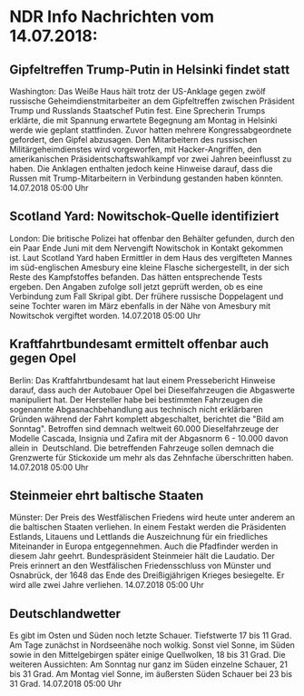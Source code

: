 # NDR Info Nachrichten vom 14.07.2018:


## Gipfeltreffen Trump-Putin in Helsinki findet statt
Washington: Das Weiße Haus hält trotz der US-Anklage gegen zwölf russische Geheimdienstmitarbeiter an dem Gipfeltreffen zwischen Präsident Trump und Russlands Staatschef Putin fest. Eine Sprecherin Trumps erklärte, die mit Spannung erwartete Begegnung am Montag in Helsinki werde wie geplant stattfinden. Zuvor hatten mehrere Kongressabgeordnete gefordert, den Gipfel abzusagen. Den Mitarbeitern des russischen Militärgeheimdienstes wird vorgeworfen, mit Hacker-Angriffen, den amerikanischen Präsidentschaftswahlkampf vor zwei Jahren beeinflusst zu haben. Die Anklagen enthalten jedoch keine Hinweise darauf, dass die Russen mit Trump-Mitarbeitern in Verbindung gestanden haben könnten. 14.07.2018 05:00 Uhr 

## Scotland Yard: Nowitschok-Quelle identifiziert
London: Die britische Polizei hat offenbar den Behälter gefunden, durch den ein Paar Ende Juni mit dem Nervengift Nowitschok in Kontakt gekommen ist. Laut Scotland Yard haben Ermittler in dem Haus des vergifteten Mannes im süd-englischen Amesbury eine kleine Flasche sichergestellt, in der sich Reste des Kampfstoffes befanden. Das hätten entsprechende Tests ergeben. Den Angaben zufolge soll jetzt geprüft werden, ob es eine Verbindung zum Fall Skripal gibt. Der frühere russische Doppelagent und seine Tochter waren im März ebenfalls in der Nähe von Amesbury mit Nowitschok vergiftet worden. 14.07.2018 05:00 Uhr 

## Kraftfahrtbundesamt ermittelt offenbar auch gegen Opel
Berlin: Das Kraftfahrtbundesamt hat laut einem Pressebericht Hinweise darauf, dass auch der Autobauer Opel bei Dieselfahrzeugen die Abgaswerte manipuliert hat. Der Hersteller habe bei bestimmten Fahrzeugen die sogenannte Abgasnachbehandlung aus technisch nicht erklärbaren Gründen während der Fahrt komplett abgeschaltet, berichtet die "Bild am Sonntag". Betroffen sind demnach weltweit 60.000 Dieselfahrzeuge der Modelle Cascada, Insignia und Zafira mit der Abgasnorm 6 - 10.000 davon allein in  Deutschland. Die betreffenden Fahrzeuge sollen demnach die Grenzwerte für Stickoxide um mehr als das Zehnfache überschritten haben. 14.07.2018 05:00 Uhr 

## Steinmeier ehrt baltische Staaten
Münster: Der Preis des Westfälischen Friedens wird heute unter anderem an die baltischen Staaten verliehen. In einem Festakt werden die Präsidenten Estlands, Litauens und Lettlands die Auszeichnung für ein friedliches Miteinander in Europa entgegennehmen. Auch die Pfadfinder werden in diesem Jahr geehrt. Bundespräsident Steinmeier hält die Laudatio. Der Preis erinnert an den Westfälischen Friedensschluss von Münster und Osnabrück, der 1648 das Ende des Dreißigjährigen Krieges besiegelte. Er wird alle zwei Jahre verliehen. 14.07.2018 05:00 Uhr 

## Deutschlandwetter
Es gibt im Osten und Süden noch letzte Schauer. Tiefstwerte 17 bis 11 Grad. Am Tage zunächst in Nordseenähe noch wolkig. Sonst viel Sonne, im Süden sowie in den Mittelgebirgen später einige Quellwolken, 18 bis 31 Grad. Die weiteren Aussichten: Am Sonntag nur ganz im Süden einzelne Schauer, 21 bis 31 Grad. Am Montag viel Sonne, im äußersten Süden Schauer bei 23 bis 31 Grad. 14.07.2018 05:00 Uhr 
